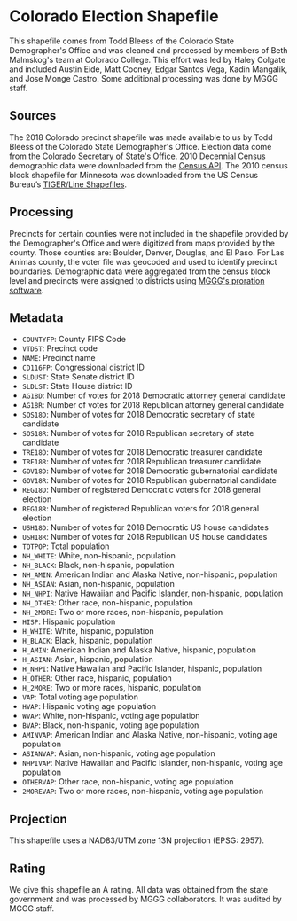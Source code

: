 # Colorado Election Shapefile
This shapefile comes from Todd Bleess of the Colorado State Demographer's Office and was cleaned and processed by members of Beth Malmskog's team at Colorado College. This effort was led by Haley Colgate and included Austin Eide, Matt Cooney, Edgar Santos Vega, Kadin Mangalik, and Jose Monge Castro. Some additional processing was done by MGGG staff.

## Sources
The 2018 Colorado precinct shapefile was made available to us by Todd Bleess of the Colorado State Demographer's Office. Election data come from the [Colorado Secretary of State's Office](https://www.sos.state.co.us/pubs/elections/Results/Archives.html). 2010 Decennial Census demographic data were downloaded from the [Census API](https://api.census.gov/data/2010/dec/sf1). The 2010 census block shapefile for Minnesota was downloaded from the US Census Bureau’s [TIGER/Line Shapefiles](https://www.census.gov/geographies/mapping-files/time-series/geo/tiger-line-file.html).

## Processing
Precincts for certain counties were not included in the shapefile provided by the Demographer's Office and were digitized from maps provided by the county. Those counties are: Boulder, Denver, Douglas, and El Paso. For Las Animas county, the voter file was geocoded and used to identify precinct boundaries. Demographic data were aggregated from the census block level and precincts were assigned to districts using [MGGG's proration software](https://github.com/mggg/maup).

## Metadata
* `COUNTYFP`: County FIPS Code
* `VTDST`: Precinct code
* `NAME`: Precinct name
* `CD116FP`: Congressional district ID
* `SLDUST`: State Senate district ID
* `SLDLST`: State House district ID
* `AG18D`: Number of votes for 2018 Democratic attorney general candidate
* `AG18R`: Number of votes for 2018 Republican attorney general candidate
* `SOS18D`: Number of votes for 2018 Democratic secretary of state candidate
* `SOS18R`: Number of votes for 2018 Republican secretary of state candidate
* `TRE18D`: Number of votes for 2018 Democratic treasurer candidate
* `TRE18R`: Number of votes for 2018 Republican treasurer candidate
* `GOV18D`: Number of votes for 2018 Democratic gubernatorial candidate
* `GOV18R`: Number of votes for 2018 Republican gubernatorial candidate
* `REG18D`: Number of registered Democratic voters for 2018 general election
* `REG18R`: Number of registered Republican voters for 2018 general election
* `USH18D`: Number of votes for 2018 Democratic US house candidates
* `USH18R`: Number of votes for 2018 Republican US house candidates
* `TOTPOP`: Total population 
* `NH_WHITE`: White, non-hispanic, population
* `NH_BLACK`: Black, non-hispanic, population
* `NH_AMIN`: American Indian and Alaska Native, non-hispanic, population
* `NH_ASIAN`: Asian, non-hispanic, population
* `NH_NHPI`: Native Hawaiian and Pacific Islander, non-hispanic, population
* `NH_OTHER`: Other race, non-hispanic, population
* `NH_2MORE`: Two or more races, non-hispanic, population
* `HISP`: Hispanic population
* `H_WHITE`: White, hispanic, population
* `H_BLACK`: Black, hispanic, population
* `H_AMIN`: American Indian and Alaska Native, hispanic, population
* `H_ASIAN`: Asian, hispanic, population
* `H_NHPI`: Native Hawaiian and Pacific Islander, hispanic, population
* `H_OTHER`: Other race, hispanic, population
* `H_2MORE`: Two or more races, hispanic, population
* `VAP`: Total voting age population
* `HVAP`: Hispanic voting age population
* `WVAP`: White, non-hispanic, voting age population
* `BVAP`: Black, non-hispanic, voting age population
* `AMINVAP`: American Indian and Alaska Native, non-hispanic, voting age population
* `ASIANVAP`: Asian, non-hispanic, voting age population
* `NHPIVAP`: Native Hawaiian and Pacific Islander, non-hispanic, voting age population
* `OTHERVAP`: Other race, non-hispanic, voting age population
* `2MOREVAP`: Two or more races, non-hispanic, voting age population

## Projection
This shapefile uses a NAD83/UTM zone 13N projection (EPSG: 2957).

## Rating
We give this shapefile an A rating. All data was obtained from the state government and was processed by MGGG collaborators. It was audited by MGGG staff.
